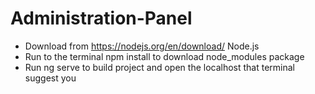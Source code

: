 # Administration-Panel

* Download from https://nodejs.org/en/download/ Node.js 
* Run to the terminal npm install to download node_modules package
* Run ng serve to build project and open the localhost that terminal suggest you 

